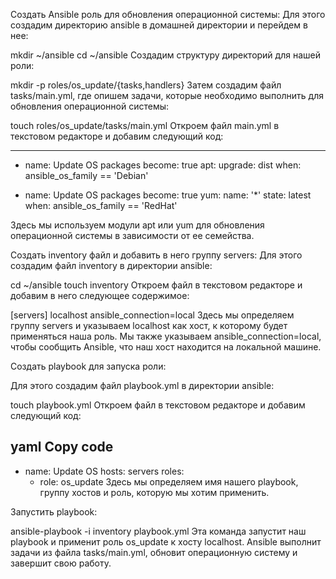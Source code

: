 Создать Ansible роль для обновления операционной системы:
Для этого создадим директорию ansible в домашней директории и перейдем в нее:


mkdir ~/ansible
cd ~/ansible
Создадим структуру директорий для нашей роли:


mkdir -p roles/os_update/{tasks,handlers}
Затем создадим файл tasks/main.yml, где опишем задачи, которые необходимо выполнить для обновления операционной системы:


touch roles/os_update/tasks/main.yml
Откроем файл main.yml в текстовом редакторе и добавим следующий код:


---
- name: Update OS packages
  become: true
  apt:
    upgrade: dist
  when: ansible_os_family == 'Debian'

- name: Update OS packages
  become: true
  yum:
    name: '*'
    state: latest
  when: ansible_os_family == 'RedHat'

Здесь мы используем модули apt или yum для обновления операционной системы в зависимости от ее семейства.

Создать inventory файл и добавить в него группу servers:
Для этого создадим файл inventory в директории ansible:


cd ~/ansible
touch inventory
Откроем файл в текстовом редакторе и добавим в него следующее содержимое:

[servers]
localhost ansible_connection=local
Здесь мы определяем группу servers и указываем localhost как хост, к которому будет применяться наша роль. Мы также указываем ansible_connection=local, чтобы сообщить Ansible, что наш хост находится на локальной машине.

Создать playbook для запуска роли:

Для этого создадим файл playbook.yml в директории ansible:


touch playbook.yml
Откроем файл в текстовом редакторе и добавим следующий код:

yaml
Copy code
---
- name: Update OS
  hosts: servers
  roles:
    - role: os_update
Здесь мы определяем имя нашего playbook, группу хостов и роль, которую мы хотим применить.

Запустить playbook:

ansible-playbook -i inventory playbook.yml
Эта команда запустит наш playbook и применит роль os_update к хосту localhost. Ansible выполнит задачи из файла tasks/main.yml, обновит операционную систему и завершит свою работу.
